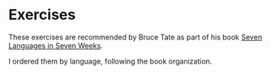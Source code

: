 Exercises
=========

These exercises are recommended by Bruce Tate as part of his book [Seven Languages in Seven Weeks][1].

I ordered them by language, following the book organization.

  [1]: http://pragprog.com/book/btlang/seven-languages-in-seven-weeks
